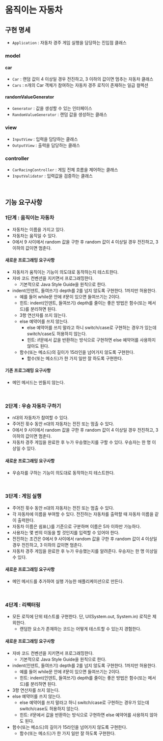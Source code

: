 # 움직이는 자동차

## 구현 명세

- `Application` : 자동차 경주 게임 실행을 담당하는 진입점 클래스

### model

#### car

- `Car` : 랜덤 값이 4 이상일 경우 전진하고, 3 이하의 값이면 멈추는 자동차 클래스
- `Cars` : n개의 Car 객체가 참여하는 자동차 경주 로직이 존재하는 일급 컬렉션

#### randomValueGenerator

- `Generator` : 값을 생성할 수 있는 인터페이스
- `RandomValueGenerator` : 랜덤 값을 생성하는 클래스

### view

- `InputView` : 입력을 담당하는 클래스
- `OutputView` : 출력을 담당하는 클래스

### controller

- `CarRacingController` : 게임 전체 흐름을 제어하는 클래스
- `InputValidator` : 입력값을 검증하는 클래스

<br/>

## 기능 요구사항

### 1단계 : 움직이는 자동차

- 자동차는 이름을 가지고 있다.
- 자동차는 움직일 수 있다.
- 0에서 9 사이에서 random 값을 구한 후 random 값이 4 이상일 경우 전진하고, 3 이하의 값이면 멈춘다.

#### 새로운 프로그래밍 요구사항

- 자동차가 움직이는 기능이 의도대로 동작하는지 테스트한다.
- 자바 코드 컨벤션을 지키면서 프로그래밍한다.
    - 기본적으로 Java Style Guide을 원칙으로 한다.
- indent(인덴트, 들여쓰기) depth를 2를 넘지 않도록 구현한다. 1까지만 허용한다.
    - 예를 들어 while문 안에 if문이 있으면 들여쓰기는 2이다.
    - 힌트: indent(인덴트, 들여쓰기) depth를 줄이는 좋은 방법은 함수(또는 메서드)를 분리하면 된다.
    - 3항 연산자를 쓰지 않는다.
    - else 예약어를 쓰지 않는다.
        - else 예약어를 쓰지 말라고 하니 switch/case로 구현하는 경우가 있는데 switch/case도 허용하지 않는다.
        - 힌트: if문에서 값을 반환하는 방식으로 구현하면 else 예약어를 사용하지 않아도 된다.
    - 함수(또는 메소드)의 길이가 15라인을 넘어가지 않도록 구현한다.
        - 함수(또는 메소드)가 한 가지 일만 잘 하도록 구현한다.

#### 기존 프로그래밍 요구사항

- 메인 메서드는 만들지 않는다.

<br/>

### 2단계 : 우승 자동차 구하기

- n대의 자동차가 참여할 수 있다.
- 주어진 횟수 동안 n대의 자동차는 전진 또는 멈출 수 있다.
- 0에서 9 사이에서 random 값을 구한 후 random 값이 4 이상일 경우 전진하고, 3 이하의 값이면 멈춘다.
- 자동차 경주 게임을 완료한 후 누가 우승했는지를 구할 수 있다. 우승자는 한 명 이상일 수 있다.

#### 새로운 프로그래밍 요구사항

- 우승자를 구하는 기능이 의도대로 동작하는지 테스트한다.

<br/>

### 3단계 : 게임 실행

- 주어진 횟수 동안 n대의 자동차는 전진 또는 멈출 수 있다.
- 각 자동차에 이름을 부여할 수 있다. 전진하는 자동차를 출력할 때 자동차 이름을 같이 출력한다.
- 자동차 이름은 쉼표(,)를 기준으로 구분하며 이름은 5자 이하만 가능하다.
- 사용자는 몇 번의 이동을 할 것인지를 입력할 수 있어야 한다.
- 전진하는 조건은 0에서 9 사이에서 random 값을 구한 후 random 값이 4 이상일 경우 전진하고, 3 이하의 값이면 멈춘다.
- 자동차 경주 게임을 완료한 후 누가 우승했는지를 알려준다. 우승자는 한 명 이상일 수 있다.

#### 새로운 프로그래밍 요구사항

- 메인 메서드를 추가하여 실행 가능한 애플리케이션으로 만든다.

<br/>

### 4단계 : 리팩터링

- 모든 로직에 단위 테스트를 구현한다. 단, UI(System.out, System.in) 로직은 제외한다.
    - 랜덤한 요소가 존재하는 코드는 어떻게 테스트할 수 있는지 경험한다.

#### 새로운 프로그래밍 요구사항

- 자바 코드 컨벤션을 지키면서 프로그래밍한다.
    - 기본적으로 Java Style Guide을 원칙으로 한다.
- indent(인덴트, 들여쓰기) depth를 2를 넘지 않도록 구현한다. 1까지만 허용한다.
    - 예를 들어 while문 안에 if문이 있으면 들여쓰기는 2이다.
    - 힌트: indent(인덴트, 들여쓰기) depth를 줄이는 좋은 방법은 함수(또는 메서드)를 분리하면 된다.
- 3항 연산자를 쓰지 않는다.
- else 예약어를 쓰지 않는다.
    - else 예약어를 쓰지 말라고 하니 switch/case로 구현하는 경우가 있는데 switch/case도 허용하지 않는다.
    - 힌트: if문에서 값을 반환하는 방식으로 구현하면 else 예약어를 사용하지 않아도 된다.
- 함수(또는 메소드)의 길이가 15라인을 넘어가지 않도록 구현한다.
    - 함수(또는 메소드)가 한 가지 일만 잘 하도록 구현한다.
